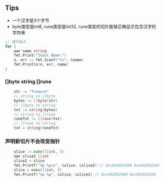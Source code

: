 ## Tips
* 一个汉字是3个字节
* byte类型是int8, rune类型是int32, rune类型的切片能够正确显示包含汉字的字符串
```go
// 循环输入
for {
    var name string
    fmt.Print("Input Name:")
    n, err := fmt.Scanf("%s", &name)
    fmt.Println(n, err, name)
}
```
### []byte string []rune
```go
    str := "Treaure"
    // string to []byte
    bytes := []byte(str)
    // []byte to string
    txt := string(bytes)
    // string to []rune
    runeTxt := []rune(txt)
    // []rune to string
    txt = string(runeTxt)
```

### 声明新切片不会改变指针
```go
	slice := make([]int, 5)
	var slice2 []int
	slice2 = slice
	fmt.Printf("%p %p\n", &slice, &slice2) // 0xc042052400 0xc042052420
	slice = make([]int, 5)
	fmt.Printf("%p %p", &slice, &slice2) // 0xc042052400 0xc042052420
```